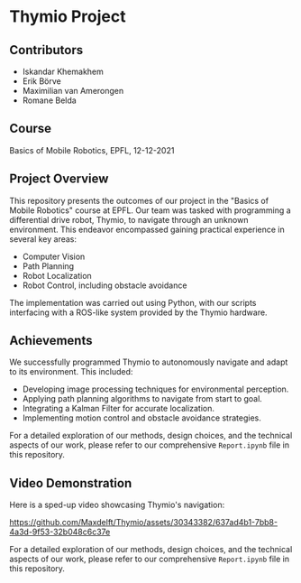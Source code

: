 # Thymio Project

## Contributors
- Iskandar Khemakhem
- Erik Börve
- Maximilian van Amerongen
- Romane Belda

## Course
Basics of Mobile Robotics, EPFL, 12-12-2021

## Project Overview
This repository presents the outcomes of our project in the "Basics of Mobile Robotics" course at EPFL. Our team was tasked with programming a differential drive robot, Thymio, to navigate through an unknown environment. This endeavor encompassed gaining practical experience in several key areas:

- Computer Vision
- Path Planning
- Robot Localization
- Robot Control, including obstacle avoidance

The implementation was carried out using Python, with our scripts interfacing with a ROS-like system provided by the Thymio hardware.

## Achievements
We successfully programmed Thymio to autonomously navigate and adapt to its environment. This included:
- Developing image processing techniques for environmental perception.
- Applying path planning algorithms to navigate from start to goal.
- Integrating a Kalman Filter for accurate localization.
- Implementing motion control and obstacle avoidance strategies.

For a detailed exploration of our methods, design choices, and the technical aspects of our work, please refer to our comprehensive `Report.ipynb` file in this repository.

## Video Demonstration
Here is a sped-up video showcasing Thymio's navigation:

https://github.com/Maxdelft/Thymio/assets/30343382/637ad4b1-7bb8-4a3d-9f53-32b048c6c37e


For a detailed exploration of our methods, design choices, and the technical aspects of our work, please refer to our comprehensive `Report.ipynb` file in this repository.
